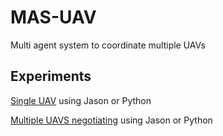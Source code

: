 # MAS-UAV
Multi agent system to coordinate multiple UAVs

## Experiments
[Single UAV](https://github.com/Rezenders/MAS-UAV/tree/master/singleUAV) using Jason or Python

[Multiple UAVS negotiating](https://github.com/Rezenders/MAS-UAV/tree/master/rescueCoord) using Jason or Python
